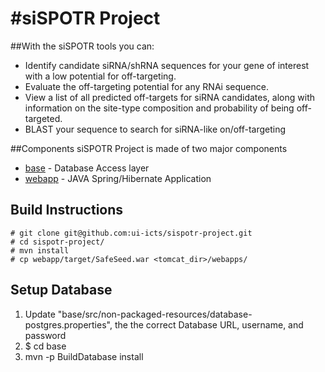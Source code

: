 #siSPOTR Project
===============
##With the siSPOTR tools you can: 
* Identify candidate siRNA/shRNA sequences for your gene of interest with a low potential for off-targeting.
* Evaluate the off-targeting potential for any RNAi sequence.
* View a list of all predicted off-targets for siRNA candidates, along with information on the site-type composition and probability of being off-targeted.
* BLAST your sequence to search for siRNA-like on/off-targeting


##Components
siSPOTR Project is made of two major components
* [base](https://github.com/ui-icts/sispotr-project/tree/master/base) - Database Access layer
* [webapp](https://github.com/ui-icts/sispotr-project/tree/master/webapp) - JAVA Spring/Hibernate Application



## Build Instructions

    # git clone git@github.com:ui-icts/sispotr-project.git
    # cd sispotr-project/
    # mvn install
    # cp webapp/target/SafeSeed.war <tomcat_dir>/webapps/



## Setup Database

1. Update "base/src/non-packaged-resources/database-postgres.properties", the the correct Database URL, username, and password
1. $ cd base
1. mvn -p BuildDatabase install




